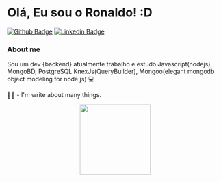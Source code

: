 # Olá, Eu sou o Ronaldo! :D

[![Github Badge](https://img.shields.io/badge/-Github-000?style=flat-square&logo=Github&logoColor=white&link=https://github.com/RonaldoVasconcelos1)](https://github.com/RonaldoVasconcelos1)
[![Linkedin Badge](https://img.shields.io/badge/-LinkedIn-blue?style=flat-square&logo=Linkedin&logoColor=white&link=https://www.linkedin.com/in/ronaldo-vasconcelos-847507166/)](https://www.linkedin.com/in/ronaldo-vasconcelos-847507166/)

### About me
Sou um dev {backend} atualmente trabalho e estudo Javascript(nodejs), MongoBD, PostgreSQL KnexJs(QueryBuilder), Mongoo(elegant mongodb object modeling for node.js) 💻 

 ✍🏼 - I'm write about many things.

<p align="center">
  <a href="https://github.com/anuraghazra/github-readme-stats">
    <img
      align="center"
      height="165"
      src="https://github-readme-stats.vercel.app/api?username=ronaldo-vasconcelos&count_private=true&show_icons=true&custom_title=Github%20Status&hide=issues&theme=radical"
    />
  </a>
</p>

